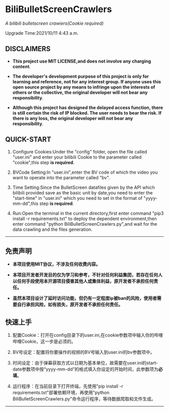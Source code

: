 # BiliBulletScreenCrawlers  

*A bilibili bulletscreen crawiers(Cookie required)*  

Upgrade Time:2021/10/11 4:43 a.m.  

## **DISCLAIMERS**  

- **This project use MIT LICENSE,and does not involve any charging content**.  

- **The developer's development purpose of this project is only for learning and reference, not for any interest group. If anyone uses this open source project by any means to infringe upon the interests of others or the collective, the original developer will not bear any responsibility**.  

- **Although this project has designed the delayed access function, there is still certain the risk of IP blocked. The user needs to bear the risk. If there is any loss, the original developer will not bear any responsibility**.  

## QUICK-START  

1. Configure Cookies:Under the "config" folder, open the file called "user.ini" and enter your bilibili Cookie to the parameter called "cookie",this step **is required**.  
  
2. BVCode Setting:In "user.ini",enter the BV code of which the video you want to operate into the parameter called "bv".  

3. Time Setting:Since the BulletScreen datafiles given by the API which bilibili provided save as the basic unit by date,you need to enter the "start-time" in "user.ini" which you need to set in the format of "yyyy-mm-dd",this step **is required**.  

4. Run:Open the terminal in the current directory,first enter command "pip3 install -r requirements.txt" to deploy the dependent environment,then enter command "python BiliBulletScreenCrawlers.py",and wait for the data crawling and the files generation.  

___

## **免责声明**  

- **本项目使用MIT协议，不涉及任何收费内容。**  
  
- **本项目开发者开发目的仅为学习和参考，不针对任何利益集团，若存在任何人以任何手段使用本开源项目侵害其他人或集体利益，原开发者不承担任何责任。**  

- **虽然本项目设计了延时访问功能，但仍有一定程度ip被ban的风险，使用者需要自行承担风险，如有损失，原开发者不承担任何责任。**  

## 快速上手  

1. 配置Cookie：打开在config目录下的user.ini,在cookie参数项中输入你的哔哩哔哩Cookie，这一步是必须的。  

2. BV号设定：配置将你要操作的视频的BV号输入到user.ini的bv参数项中。  

3. 时间设定：由于弹幕获取方式以日期为基本单位，故需要在user.ini的start-date参数项中按“yyyy-mm-dd”的格式填入你设定的开始时间，此参数项为**必填**。  

4. 运行程序：在当前目录下打开终端，先使用"pip install -r requirements.txt"部署依赖环境，再使用"python BiliBulletScreenCrawlers.py"命令运行程序，等待数据爬取和文件生成。  

___
